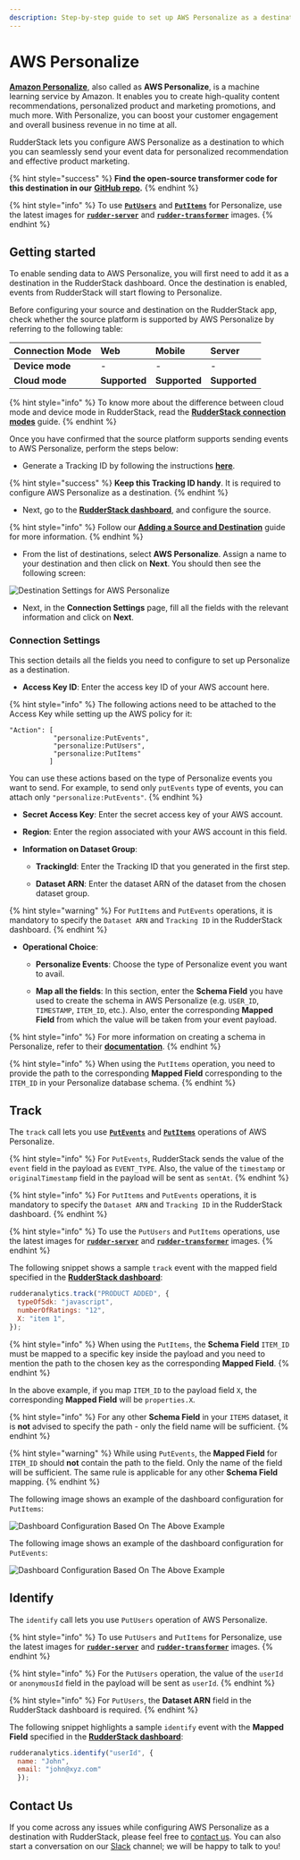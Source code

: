 ```yaml
---
description: Step-by-step guide to set up AWS Personalize as a destination in RudderStack.
---
```


# AWS Personalize

[**Amazon Personalize**](https://aws.amazon.com/personalize/), also called as **AWS Personalize**, is a machine learning service by Amazon. It enables you to create high-quality content recommendations, personalized product and marketing promotions, and much more. With Personalize, you can boost your customer engagement and overall business revenue in no time at all.

RudderStack lets you configure AWS Personalize as a destination to which you can seamlessly send your event data for personalized recommendation and effective product marketing.

{% hint style="success" %}
**Find the open-source transformer code for this destination in our** [**GitHub repo**](https://github.com/rudderlabs/rudder-transformer/tree/master/v0/destinations/personalize)**.**
{% endhint %}

{% hint style="info" %}
To use [**`PutUsers`**](https://docs.aws.amazon.com/personalize/latest/dg/API_UBS_PutUsers.html) and [**`PutItems`**](https://docs.aws.amazon.com/personalize/latest/dg/API_UBS_PutItems.html) for Personalize, use the latest images for [**`rudder-server`**](https://github.com/rudderlabs/rudder-server) and [**`rudder-transformer`**](https://github.com/rudderlabs/rudder-transformer) images.
{% endhint %}

## Getting started

To enable sending data to AWS Personalize, you will first need to add it as a destination in the RudderStack dashboard. Once the destination is enabled, events from RudderStack will start flowing to Personalize.

Before configuring your source and destination on the RudderStack app, check whether the source platform is supported by AWS Personalize by referring to the following table:

| **Connection Mode** | **Web** | **Mobile** | **Server** |
| :------------------ | :--- | :--- | :--- |
| **Device mode**     | - | - | - |
| **Cloud mode**      | **Supported** | **Supported** | **Supported** |

{% hint style="info" %}
To know more about the difference between cloud mode and device mode in RudderStack, read the [**RudderStack connection modes**](https://docs.rudderstack.com/get-started/rudderstack-connection-modes) guide.
{% endhint %}

Once you have confirmed that the source platform supports sending events to AWS Personalize, perform the steps below:

* Generate a Tracking ID by following the instructions [**here**](https://github.com/rudderlabs/rudder-transformer/tree/destination_personalize/v0/personalize/scripts).

{% hint style="success" %}
**Keep this Tracking ID handy**. It is required to configure AWS Personalize as a destination.
{% endhint %}

* Next, go to the [**RudderStack dashboard**](https://app.rudderstack.com/), and configure the source.

{% hint style="info" %}
Follow our [**Adding a Source and Destination**](https://docs.rudderstack.com/getting-started/adding-source-and-destination-rudderstack) guide for more information.
{% endhint %}

* From the list of destinations, select **AWS Personalize**. Assign a name to your destination and then click on **Next**. You should then see the following screen:

![Destination Settings for AWS Personalize](../../.gitbook/assets/personalize.png)

* Next, in the **Connection Settings** page, fill all the fields with the relevant information and click on **Next**.

### Connection Settings

This section details all the fields you need to configure to set up Personalize as a destination.

* **Access Key ID**: Enter the access key ID of your AWS account here.

{% hint style="info" %}
The following actions need to be attached to the Access Key while setting up the AWS policy for it:
         
```
"Action": [
           "personalize:PutEvents",
           "personalize:PutUsers",
           "personalize:PutItems"
          ]
```
You can use these actions based on the type of Personalize events you want to send. For example, to send only `putEvents` type of events, you can attach only `"personalize:PutEvents"`.
{% endhint %}

* **Secret Access Key**: Enter the secret access key of your AWS account.

* **Region**: Enter the region associated with your AWS account in this field.

  
* **Information on Dataset Group**:

    * **TrackingId**: Enter the Tracking ID that you generated in the first step.

    * **Dataset ARN**: Enter the dataset ARN of the dataset from the chosen dataset group.

{% hint style="warning" %}
For `PutItems` and `PutEvents` operations, it is mandatory to specify the `Dataset ARN` and `Tracking ID` in the RudderStack dashboard.
{% endhint %}

* **Operational Choice**:

    * **Personalize Events**: Choose the type of Personalize event you want to avail.

    * **Map all the fields**: In this section, enter the **Schema Field** you have used to create the schema in AWS Personalize \(e.g. `USER_ID`, `TIMESTAMP`, `ITEM_ID`, etc.\). Also, enter the corresponding **Mapped Field** from which the value will be taken from your event payload.

{% hint style="info" %}
For more information on creating a schema in Personalize, refer to their [**documentation**](https://docs.aws.amazon.com/personalize/latest/dg/data-prep-creating-datasets.html).
{% endhint %}

{% hint style="info" %}
When using the `PutItems` operation, you need to provide the path to the corresponding **Mapped Field** corresponding to the `ITEM_ID` in your Personalize database schema.
{% endhint %}

## Track

The `track` call lets you use [**`PutEvents`**](https://docs.aws.amazon.com/personalize/latest/dg/API_UBS_PutEvents.html) and [**`PutItems`**](https://docs.aws.amazon.com/personalize/latest/dg/API_UBS_PutItems.html) operations of AWS Personalize.

{% hint style="info" %}
For `PutEvents`, RudderStack sends the value of the `event` field in the payload as `EVENT_TYPE`. Also, the value of the `timestamp` or `originalTimestamp` field in the payload will be sent as `sentAt`.
{% endhint %}

{% hint style="info" %}
For `PutItems` and `PutEvents` operations, it is mandatory to specify the `Dataset ARN` and `Tracking ID` in the RudderStack dashboard.
{% endhint %}

{% hint style="info" %}
To use the `PutUsers` and `PutItems` operations, use the latest images for [**`rudder-server`**](https://github.com/rudderlabs/rudder-server) and [**`rudder-transformer`**](https://github.com/rudderlabs/rudder-transformer) images.
{% endhint %}

The following snippet shows a sample `track` event with the mapped field specified in the [**RudderStack dashboard**](https://app.rudderstack.com/):

```javascript
rudderanalytics.track("PRODUCT ADDED", {
  typeOfSdk: "javascript",
  numberOfRatings: "12",
  X: "item 1",
});
```

{% hint style="info" %}
When using the `PutItems`, the **Schema Field** `ITEM_ID` must be mapped to a specific key inside the payload and you need to mention the path to the chosen key as the corresponding **Mapped Field**.
{% endhint %}

In the above example, if you map `ITEM_ID` to the payload field `X`, the corresponding **Mapped Field** will be `properties.X`. 

{% hint style="info" %}
For any other **Schema Field** in your `ITEMS` dataset, it is **not** advised to specify the path - only the field name will be sufficient.
{% endhint %}

{% hint style="warning" %}
While using `PutEvents`, the **Mapped Field** for `ITEM_ID` should **not** contain the path to the field. Only the name of the field will be sufficient. The same rule is applicable for any other **Schema Field** mapping.
{% endhint %}

The following image shows an example of the dashboard configuration for `PutItems`:

![Dashboard Configuration Based On The Above Example](../../.gitbook/assets/putItems.png)

The following image shows an example of the dashboard configuration for `PutEvents`:

![Dashboard Configuration Based On The Above Example](../../.gitbook/assets/putEvents.png)

## Identify

The `identify` call lets you use `PutUsers` operation of AWS Personalize.

{% hint style="info" %}
To use `PutUsers` and `PutItems` for Personalize, use the latest images for [**`rudder-server`**](https://github.com/rudderlabs/rudder-server) and [**`rudder-transformer`**](https://github.com/rudderlabs/rudder-transformer) images.
{% endhint %}

{% hint style="info" %}
For the `PutUsers` operation, the value of the `userId` or `anonymousId` field in the payload will be sent as `userId`.
{% endhint %}

{% hint style="info" %}
For `PutUsers`, the **Dataset ARN** field in the RudderStack dashboard is required.
{% endhint %}

The following snippet highlights a sample `identify` event with the **Mapped Field** specified in the [**RudderStack dashboard**](https://app.rudderstack.com/):

```javascript
rudderanalytics.identify("userId", {
  name: "John",
  email: "john@xyz.com"
  });
```

## Contact Us

If you come across any issues while configuring AWS Personalize as a destination with RudderStack, please feel free to [contact us](mailto:%20docs@rudderstack.com). You can also start a conversation on our [Slack](https://resources.rudderstack.com/join-rudderstack-slack) channel; we will be happy to talk to you!

